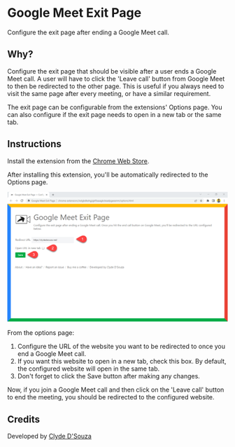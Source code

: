 # Google Meet Exit Page
Configure the exit page after ending a Google Meet call.

## Why?
Configure the exit page that should be visible after a user ends a Google Meet call. A user will have to click the 'Leave call' button from Google Meet to then be redirected to the other page. This is useful if you always need to  visit the same page after every meeting, or have a similar requirement. 

The exit page can be configurable from the extensions' Options page. You can also configure if the exit page needs to open in a new tab or the same tab. 

## Instructions
Install the extension from the [Chrome Web Store](https://bit.ly/gmep-ext). 

After installing this extension, you'll be automatically redirected to the Options page. 

![](./Guide.png)

From the options page:
1. Configure the URL of the website you want to be redirected to once you end a Google Meet call. 
1. If you want this website to open in a new tab, check this box. By default, the configured website will open in the same tab. 
1. Don't forget to click the Save button after making any changes. 

Now, if you join a Google Meet call and then click on the 'Leave call' button to end the meeting, you should be redirected to the configured website. 

## Credits
Developed by [Clyde D'Souza](https://clydedsouza.net/)